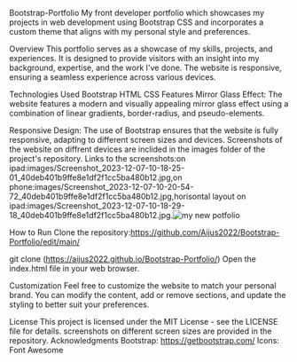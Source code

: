  Bootstrap-Portfolio
My front developer portfolio which showcases my projects in web development using Bootstrap CSS and incorporates a custom theme that aligns with my personal style and preferences.

Overview
This portfolio serves as a showcase of my skills, projects, and experiences. It is designed to provide visitors with an insight into my background, expertise, and the work I've done. The website is responsive, ensuring a seamless experience across various devices.

Technologies Used
Bootstrap
HTML
CSS
Features
Mirror Glass Effect: The website features a modern and visually appealing mirror glass effect using a combination of linear gradients, border-radius, and pseudo-elements.

Responsive Design: The use of Bootstrap ensures that the website is fully responsive, adapting to different screen sizes and devices.
Screenshots of the website on diffrent devices are inclided in the images folder of the project's repository. Links to the screenshots:on ipad:images/Screenshot_2023-12-07-10-18-25-01_40deb401b9ffe8e1df2f1cc5ba480b12.jpg,on phone:images/Screenshot_2023-12-07-10-20-54-72_40deb401b9ffe8e1df2f1cc5ba480b12.jpg,horisontal layout on ipad:images/Screenshot_2023-12-07-10-18-29-18_40deb401b9ffe8e1df2f1cc5ba480b12.jpg.![my new potfolio](https://github.com/Aijus2022/Bootstrap-Portfolio/assets/109210016/d8806aaf-e699-4d94-8fcf-bc3dce3b5c4d)

How to Run
Clone the repository:https://github.com/Aijus2022/Bootstrap-Portfolio/edit/main/

git clone (https://aijus2022.github.io/Bootstrap-Portfolio/)
Open the index.html file in your web browser.

Customization
Feel free to customize the website to match your personal brand. You can modify the content, add or remove sections, and update the styling to better suit your preferences.

License
This project is licensed under the MIT License - see the LICENSE file for details.
screenshots on different screen sizes are provided in the repository.
Acknowledgments
Bootstrap: https://getbootstrap.com/
Icons: Font Awesome
